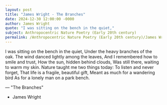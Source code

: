 ```yaml
---
layout: post
title: "James Wright - The Branches"
date: 2024-12-30 12:00:00 -0000
author: James Wright
quote: "I was sitting on the bench in the quiet,"
subject: Anthropocentric Nature Poetry (Early 20th century)
permalink: /Anthropocentric Nature Poetry (Early 20th century)/James Wright/James Wright - The Branches
---
```


I was sitting on the bench in the quiet,
Under the heavy branches of the oak.
The wind danced lightly among the leaves,
And I remembered how to smile and trust,
How the sun, hidden behind clouds,
Was still there, waiting to warm my skin.
Nature taught me two things today:
To listen and never forget,
That life is a fragile, beautiful gift,
Meant as much for a wandering bird
As for a lonely man on a park bench.

— "The Branches"

- James Wright
